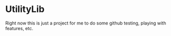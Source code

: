 # UtilityLib

Right now this is just a project for me to do some github testing, playing with features, etc.
